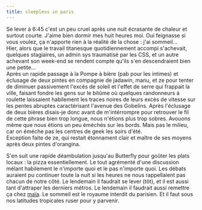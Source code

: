 ```yaml
---
title: sleepless in paris
---
```


Se lever à 6:45 c'est un peu cruel après une nuit écrasante de chaleur et
surtout courte. J'aime bien dormir mes huit heures moi. Oui feignasse si vous
voulez, ça n'apporte rien à la réalité de la chose : j'ai sommeil...  
Hier, alors que le travail titanesque quotidiennement accompi s'achevait,
quelques stagiaires, un admin sys traumatisé par les CSS, et un autre achevant
son week-end se rendent compte qu'ils s'en descendraient bien une petite...  
Après un rapide passage à la Pompe à bière (pab pour les intimes) et éclusage
de deux pintes en compagnie de jadawin, manu, et ze pour tenter de diminuer
passivement l'excés de soleil et l'effet de serre qui frappait la ville,
faisant fondre les gens sur le bitûme où quelques randonneurs à roulette
laissaient habilement les traces noires de leurs excès de vitesse sur les
pentes abruptes caractérisant l'avenue des Gobelins. Après l'éclusage de deux
bières disais-je donc avant de m'intérrompre pour retrouver le fil de cette
phrase bien trop longue, nous n'étions plus trop sobres. Avouons même que nous
étions un peu éméchés sur les bords. Mais pas le milieu, car on éméche pas les
centres de geek les soirs d'été.  
Exception faite de ze, qui restait étonnament clair et maître de ses moyens
après deux pintes d'orangina.

S'en suit une rapide déambulation jusqu'au Butterfly pour goûter les plats
locaux : la pizza essentiellement. Le tout agrémenté d'une discussion mélant
habilement le n'importe quoi et le pas n'importe quoi. Les débats auraient pu
continuer toute la nuit si les heures ne nous rappellaient pas chacun de notre
côté. Le lendemain il faudrait se lever (tôt), et il est aussi tant d'attraper
les derniers métros. Le lendemain il faudrait aussi remettre ça chez
[maïa](http://www.20six.fr/maia). Le sommeil est le royaume interdit du
parisien. Et il faut sous nos latitudes tropicales ruser pour y parvenir.

